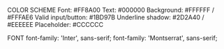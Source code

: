 COLOR SCHEME
Font: #FF8A00
Text: #000000
Background: #FFFFFF / #FFFAE6
Valid input/button: #1BD97B
Underline shadow: #2D2A40 / #EEEEEE
Placeholder: #CCCCCC

FONT
font-family: 'Inter', sans-serif;
font-family: 'Montserrat', sans-serif;
